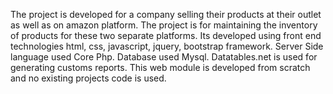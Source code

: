 The project is developed for a company selling their products at their outlet as well as on amazon platform. 
The project is for maintaining the inventory of products for these two separate platforms.
Its developed using front end technologies html, css, javascript, jquery, bootstrap framework.
Server Side language used Core Php.
Database used Mysql.
Datatables.net is used for generating customs reports.
This web module is developed from scratch and no existing projects code is used.
